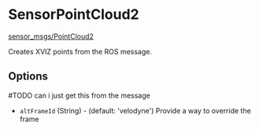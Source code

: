 # SensorPointCloud2

[sensor_msgs/PointCloud2](http://docs.ros.org/api/sensor_msgs/html/msg/PointCloud2.html)

Creates XVIZ points from the ROS message.

## Options

#TODO can i just get this from the message
- `altFrameId` (String) - (default: 'velodyne') Provide a way to override the frame
